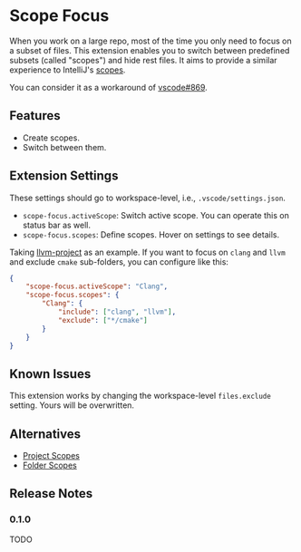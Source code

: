 # Scope Focus

When you work on a large repo, most of the time you only need to focus on a subset of files. This extension enables you to switch between predefined subsets (called "scopes") and hide rest files. It aims to provide a similar experience to IntelliJ's [scopes](https://www.jetbrains.com/help/idea/settings-scopes.html).

You can consider it as a workaround of [vscode#869](https://github.com/microsoft/vscode/issues/869).

## Features

- Create scopes.
- Switch between them.

## Extension Settings

These settings should go to workspace-level, i.e., `.vscode/settings.json`.

- `scope-focus.activeScope`: Switch active scope. You can operate this on status bar as well.
- `scope-focus.scopes`: Define scopes. Hover on settings to see details.

Taking [llvm-project](https://github.com/llvm/llvm-project) as an example. If you want to focus on `clang` and `llvm` and exclude `cmake` sub-folders, you can configure like this:

```json
{
    "scope-focus.activeScope": "Clang",
    "scope-focus.scopes": {
        "Clang": {
            "include": ["clang", "llvm"],
            "exclude": ["*/cmake"]
        }
    }
}
```

## Known Issues

This extension works by changing the workspace-level `files.exclude` setting. Yours will be overwritten.

## Alternatives

- [Project Scopes](https://marketplace.visualstudio.com/items?itemName=cfcluan.project-scopes)
- [Folder Scopes](https://marketplace.visualstudio.com/items?itemName=bartosz-dude.folder-scopes)

## Release Notes

### 0.1.0

TODO
